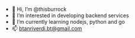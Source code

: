 - 👋 Hi, I’m @thisburrock
- 👀 I’m interested in developing backend services
- 🌱 I’m currently learning nodejs, python and go
- 📫 btanriverdi.bt@gmail.com 
